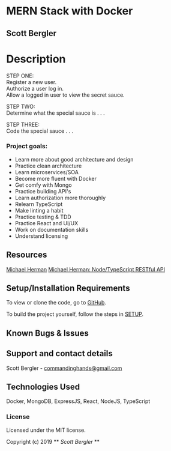 # MERN Stack with Docker

## Scott Bergler

# Description
STEP ONE:  
Register a new user.  
Authorize a user log in.  
Allow a logged in user to view the secret sauce.

STEP TWO:  
Determine what the special sauce is . . .

STEP THREE:  
Code the special sauce . . .  

### Project goals:  
* Learn more about good architecture and design   
* Practice clean architecture  
* Learn microservices/SOA
* Become more fluent with Docker 
* Get comfy with Mongo  
* Practice building API's  
* Learn authorization more thoroughly  
* Relearn TypeScript  
* Make linting a habit    
* Practice testing & TDD  
* Practice React and UI/UX  
* Work on documentation skills  
* Understand licensing

## Resources
[Michael Herman](https://mherman.org/blog)
[Michael Herman: Node/TypeScript RESTful API](https://mherman.org/blog/developing-a-restful-api-with-node-and-typescript/)
## Setup/Installation Requirements
To view or clone the code, go to [GitHub](https://github.com/skillitzimberg/mern-docker-auth).

To build the project yourself, follow the steps in [SETUP](SETUP.md).

## Known Bugs & Issues

## Support and contact details
Scott Bergler - commandinghands@gmail.com

## Technologies Used

Docker, MongoDB, ExpressJS, React, NodeJS, TypeScript

### License

Licensed under the MIT license.

Copyright (c) 2019 ** _Scott Bergler_ **